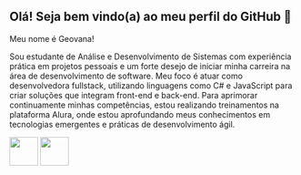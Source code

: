 ## Olá! Seja bem vindo(a) ao meu perfil do GitHub 👋
Meu nome é Geovana!

Sou estudante de Análise e Desenvolvimento de Sistemas com experiência prática em projetos pessoais e um forte desejo de iniciar minha carreira na área de desenvolvimento de software. Meu foco é atuar como desenvolvedora fullstack, utilizando linguagens como C# e JavaScript para criar soluções que integram front-end e back-end.
Para aprimorar continuamente minhas competências, estou realizando treinamentos na plataforma Alura, onde estou aprofundando meus conhecimentos em tecnologias emergentes e práticas de desenvolvimento ágil.

<img src="https://cdn.jsdelivr.net/gh/devicons/devicon@latest/icons/css3/css3-original-wordmark.svg" width="50px" heigth="25px"/>
<img src="https://cdn.jsdelivr.net/gh/devicons/devicon@latest/icons/csharp/csharp-line.svg" width="50px" heigth="25px"/>

